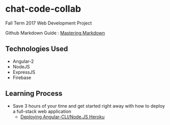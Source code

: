# chat-code-collab
Fall Term 2017 Web Development Project

Github Markdown Guide : [Mastering Markdown](https://guides.github.com/features/mastering-markdown/)

## Technologies Used
* Angular-2
* NodeJS
* ExpressJS
* Firebase

## Learning Process
* Save 3 hours of your time and get started right away with how to deploy a full-stack web application
  * [Deploying Angular-CLI/Node.JS Heroku](https://medium.com/@ryanchenkie_40935/angular-cli-deployment-host-your-angular-2-app-on-heroku-3f266f13f352)
